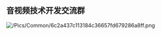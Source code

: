 ## 音视频技术开发交流群
![/Pics/Common/6c2a437c113184c36657fd679286a8ff.png](http://doc.oa.zego.im/Pics/Common/6c2a437c113184c36657fd679286a8ff.png)
